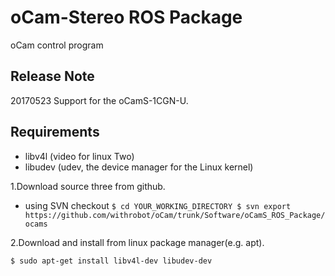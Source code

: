 # oCam-Stereo ROS Package
oCam control program

## Release Note
20170523
	Support for the oCamS-1CGN-U.

## Requirements
- libv4l  (video for linux Two)
- libudev (udev, the device manager for the Linux kernel)



1.Download source three from github.
- using SVN checkout
`
$ cd YOUR_WORKING_DIRECTORY
$ svn export https://github.com/withrobot/oCam/trunk/Software/oCamS_ROS_Package/ocams
`

2.Download and install from linux package manager(e.g. apt).
```
$ sudo apt-get install libv4l-dev libudev-dev
```
